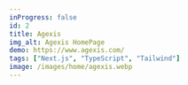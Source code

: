 ```yaml
---
inProgress: false
id: 2
title: Agexis
img_alt: Agexis HomePage
demo: https://www.agexis.com/
tags: ["Next.js", "TypeScript", "Tailwind"]
image: /images/home/agexis.webp
---
```

